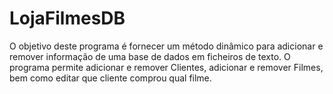 # LojaFilmesDB

O objetivo deste programa é fornecer um método dinâmico para adicionar e remover informação de uma base de dados em ficheiros de texto.
O programa permite adicionar e remover Clientes, adicionar e remover Filmes, bem como editar que cliente comprou qual filme.
